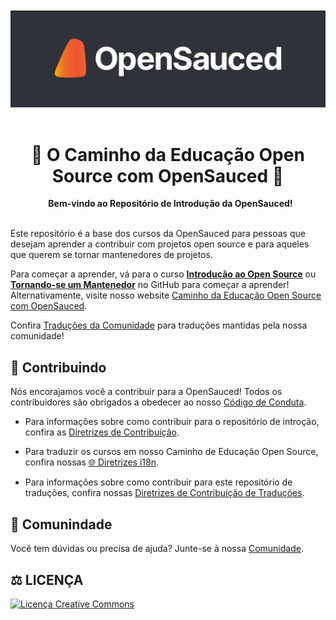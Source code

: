 <div align="center">
  <br>
  <img alt="OpenSauced" src="https://github.com/open-sauced/assets/blob/main/logos/logo-on-dark.png">
  <h1>🍕 O Caminho da Educação Open Source com OpenSauced 🍕</h1>
  <strong>Bem-vindo ao Repositório de Introdução da OpenSauced!</strong>
</div>

<br>

Este repositório é a base dos cursos da OpenSauced para pessoas que desejam aprender a contribuir com projetos open source e para aqueles que querem se tornar mantenedores de projetos.

Para começar a aprender, vá para o curso **[Introdução ao Open Source](./docs/intro-to-oss/README.md)** ou **[Tornando-se um Mantenedor](./docs/becoming-a-maintainer/README.md)** no GitHub para começar a aprender! Alternativamente, visite nosso website [Caminho da Educação Open Source com OpenSauced](https://opensauced.pizza/learn/#/).

Confira [Traduções da Comunidade](./contributing/community-translations.md) para traduções mantidas pela nossa comunidade!

## **🤝 Contribuindo**

Nós encorajamos você a contribuir para a OpenSauced! Todos os contribuidores são obrigados a obedecer ao nosso [Código de Conduta](https://github.com/open-sauced/.github/blob/main/CODE_OF_CONDUCT.md).

- Para informações sobre como contribuir para o repositório de introção, confira as [Diretrizes de Contribuição](./contributing/CONTRIBUTING.md).

- Para traduzir os cursos em nosso Caminho de Educação Open Source, confira nossas [🌐 Diretrizes i18n](./contributing/i18n-guidelines.md).

- Para informações sobre como contribuir para este repositório de traduções, confira nossas [Diretrizes de Contribuição de Traduções](https://github.com/venelouis/intro/blob/pt-translations/contributing/contributing-pt.md).

## **🍕 Comunindade**

Você tem dúvidas ou precisa de ajuda? Junte-se à nossa [Comunidade](https://github.com/orgs/open-sauced/discussions).

## **⚖️ LICENÇA**

[![Licença Creative Commons](https://i.creativecommons.org/l/by/4.0/88x31.png)](https://creativecommons.org/licenses/by/4.0/)
